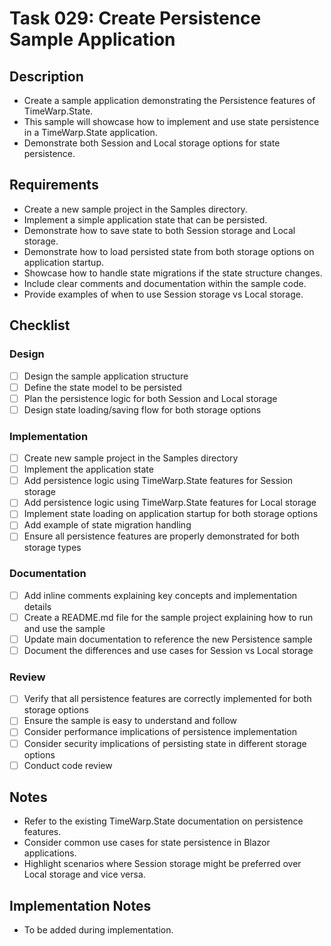 # Task 029: Create Persistence Sample Application

## Description

- Create a sample application demonstrating the Persistence features of TimeWarp.State.
- This sample will showcase how to implement and use state persistence in a TimeWarp.State application.
- Demonstrate both Session and Local storage options for state persistence.

## Requirements

- Create a new sample project in the Samples directory.
- Implement a simple application state that can be persisted.
- Demonstrate how to save state to both Session storage and Local storage.
- Demonstrate how to load persisted state from both storage options on application startup.
- Showcase how to handle state migrations if the state structure changes.
- Include clear comments and documentation within the sample code.
- Provide examples of when to use Session storage vs Local storage.

## Checklist

### Design
- [ ] Design the sample application structure
- [ ] Define the state model to be persisted
- [ ] Plan the persistence logic for both Session and Local storage
- [ ] Design state loading/saving flow for both storage options

### Implementation
- [ ] Create new sample project in the Samples directory
- [ ] Implement the application state
- [ ] Add persistence logic using TimeWarp.State features for Session storage
- [ ] Add persistence logic using TimeWarp.State features for Local storage
- [ ] Implement state loading on application startup for both storage options
- [ ] Add example of state migration handling
- [ ] Ensure all persistence features are properly demonstrated for both storage types

### Documentation
- [ ] Add inline comments explaining key concepts and implementation details
- [ ] Create a README.md file for the sample project explaining how to run and use the sample
- [ ] Update main documentation to reference the new Persistence sample
- [ ] Document the differences and use cases for Session vs Local storage

### Review
- [ ] Verify that all persistence features are correctly implemented for both storage options
- [ ] Ensure the sample is easy to understand and follow
- [ ] Consider performance implications of persistence implementation
- [ ] Consider security implications of persisting state in different storage options
- [ ] Conduct code review

## Notes

- Refer to the existing TimeWarp.State documentation on persistence features.
- Consider common use cases for state persistence in Blazor applications.
- Highlight scenarios where Session storage might be preferred over Local storage and vice versa.

## Implementation Notes

- To be added during implementation.
